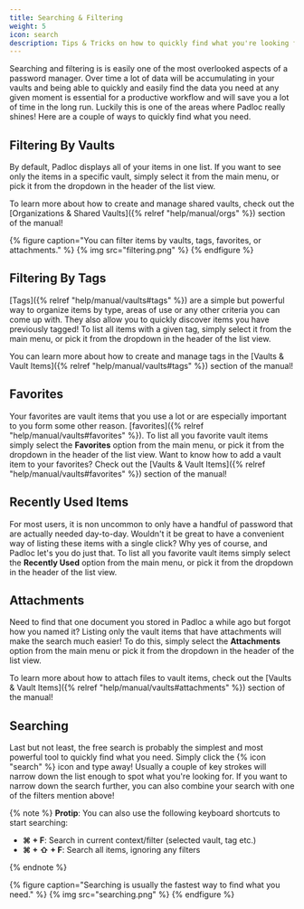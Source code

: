 ```yaml
---
title: Searching & Filtering
weight: 5
icon: search
description: Tips & Tricks on how to quickly find what you're looking for.
---
```


Searching and filtering is is easily one of the most overlooked aspects of a
password manager. Over time a lot of data will be accumulating in your vaults
and being able to quickly and easily find the data you need at any given moment
is essential for a productive workflow and will save you a lot of time in the
long run. Luckily this is one of the areas where Padloc really shines! Here are
a couple of ways to quickly find what you need.

## Filtering By Vaults

By default, Padloc displays all of your items in one list. If you want to see
only the items in a specific vault, simply select it from the main menu, or pick
it from the dropdown in the header of the list view.

To learn more about how to create and manage shared vaults, check out the
[Organizations & Shared Vaults]({% relref "help/manual/orgs" %}) section of the
manual!

{% figure caption="You can filter items by vaults, tags, favorites, or attachments." %}
{% img src="filtering.png" %} {% endfigure %}

## Filtering By Tags

[Tags]({% relref "help/manual/vaults#tags" %}) are a simple but powerful way to
organize items by type, areas of use or any other criteria you can come up with.
They also allow you to quickly discover items you have previously tagged! To
list all items with a given tag, simply select it from the main menu, or pick it
from the dropdown in the header of the list view.

You can learn more about how to create and manage tags in the [Vaults & Vault
Items]({% relref "help/manual/vaults#tags" %}) section of the manual!

## Favorites

Your favorites are vault items that you use a lot or are especially important to
you form some other reason.
[favorites]({% relref "help/manual/vaults#favorites" %}). To list all you
favorite vault items simply select the **Favorites** option from the main menu,
or pick it from the dropdown in the header of the list view. Want to know how to
add a vault item to your favorites? Check out the [Vaults & Vault
Items]({% relref "help/manual/vaults#favorites" %}) section of the manual!

## Recently Used Items

For most users, it is non uncommon to only have a handful of password that are
actually needed day-to-day. Wouldn't it be great to have a convenient way of
listing these items with a single click? Why yes of course, and Padloc let's you
do just that. To list all you favorite vault items simply select the **Recently
Used** option from the main menu, or pick it from the dropdown in the header of
the list view.

## Attachments

Need to find that one document you stored in Padloc a while ago but forgot how
you named it? Listing only the vault items that have attachments will make the
search much easier! To do this, simply select the **Attachments** option from
the main menu or pick it from the dropdown in the header of the list view.

To learn more about how to attach files to vault items, check out the [Vaults &
Vault Items]({% relref "help/manual/vaults#attachments" %}) section of the
manual!

## Searching

Last but not least, the free search is probably the simplest and most powerful
tool to quickly find what you need. Simply click the {% icon "search" %} icon
and type away! Usually a couple of key strokes will narrow down the list enough
to spot what you're looking for. If you want to narrow down the search further,
you can also combine your search with one of the filters mention above!

{% note %} **Protip**: You can also use the following keyboard shortcuts to
start searching:

-   **⌘ + F**: Search in current context/filter (selected vault, tag etc.)
-   **⌘ + ⇧ + F**: Search all items, ignoring any filters

{% endnote %}

{% figure caption="Searching is usually the fastest way to find what you need." %}
{% img src="searching.png" %} {% endfigure %}
